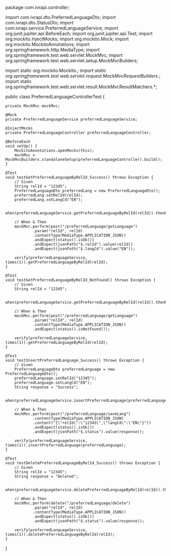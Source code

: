 package com.ivrapi.controller;

import com.ivrapi.dto.PreferredLanguageDto;
import com.ivrapi.dto.StatusDto;
import com.ivrapi.service.PreferredLanguageService;
import org.junit.jupiter.api.BeforeEach;
import org.junit.jupiter.api.Test;
import org.mockito.InjectMocks;
import org.mockito.Mock;
import org.mockito.MockitoAnnotations;
import org.springframework.http.MediaType;
import org.springframework.test.web.servlet.MockMvc;
import org.springframework.test.web.servlet.setup.MockMvcBuilders;

import static org.mockito.Mockito.*;
import static org.springframework.test.web.servlet.request.MockMvcRequestBuilders.*;
import static org.springframework.test.web.servlet.result.MockMvcResultMatchers.*;

public class PreferredLanguageControllerTest {

    private MockMvc mockMvc;

    @Mock
    private PreferredLanguageService preferredLanguageService;

    @InjectMocks
    private PreferredLanguageController preferredLanguageController;

    @BeforeEach
    void setUp() {
        MockitoAnnotations.openMocks(this);
        mockMvc = MockMvcBuilders.standaloneSetup(preferredLanguageController).build();
    }

    @Test
    void testGetPreferredLanguageByRelId_Success() throws Exception {
        // Given
        String relId = "12345";
        PreferredLanguageDto preferredLang = new PreferredLanguageDto();
        preferredLang.setRelId(relId);
        preferredLang.setLangCd("EN");

        when(preferredLanguageService.getPreferredLanguageByRelId(relId)).thenReturn(preferredLang);

        // When & Then
        mockMvc.perform(post("/preferredLanguage/getLanguage")
                .param("relId", relId)
                .contentType(MediaType.APPLICATION_JSON))
                .andExpect(status().isOk())
                .andExpect(jsonPath("$.relId").value(relId))
                .andExpect(jsonPath("$.langCd").value("EN"));

        verify(preferredLanguageService, times(1)).getPreferredLanguageByRelId(relId);
    }

    @Test
    void testGetPreferredLanguageByRelId_NotFound() throws Exception {
        // Given
        String relId = "12345";

        when(preferredLanguageService.getPreferredLanguageByRelId(relId)).thenReturn(null);

        // When & Then
        mockMvc.perform(post("/preferredLanguage/getLanguage")
                .param("relId", relId)
                .contentType(MediaType.APPLICATION_JSON))
                .andExpect(status().isNotFound());

        verify(preferredLanguageService, times(1)).getPreferredLanguageByRelId(relId);
    }

    @Test
    void testInsertPreferredLanguage_Success() throws Exception {
        // Given
        PreferredLanguageDto preferredLanguage = new PreferredLanguageDto();
        preferredLanguage.setRelId("12345");
        preferredLanguage.setLangCd("EN");
        String response = "Success";

        when(preferredLanguageService.insertPreferredLanguage(preferredLanguage)).thenReturn(response);

        // When & Then
        mockMvc.perform(post("/preferredLanguage/saveLang")
                .contentType(MediaType.APPLICATION_JSON)
                .content("{\"relId\":\"12345\",\"langCd\":\"EN\"}"))
                .andExpect(status().isOk())
                .andExpect(jsonPath("$.status").value(response));

        verify(preferredLanguageService, times(1)).insertPreferredLanguage(preferredLanguage);
    }

    @Test
    void testDeletePreferredLanguageByRelId_Success() throws Exception {
        // Given
        String relId = "12345";
        String response = "Deleted";

        when(preferredLanguageService.deletePreferredLanguageByRelId(relId)).thenReturn(response);

        // When & Then
        mockMvc.perform(delete("/preferredLanguage/delete")
                .param("relId", relId)
                .contentType(MediaType.APPLICATION_JSON))
                .andExpect(status().isOk())
                .andExpect(jsonPath("$.status").value(response));

        verify(preferredLanguageService, times(1)).deletePreferredLanguageByRelId(relId);
    }
}
